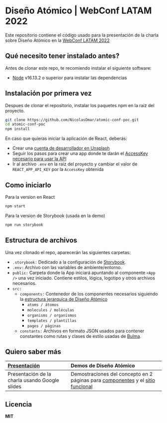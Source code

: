 # Diseño Atómico | WebConf LATAM 2022

Este repositorio contiene el código usado para la presentación de la charla sobre Diseño Atómico en la [WebConf LATAM 2022](https://webconf.tech/)

## Qué necesito tener instalado antes?
Antes de clonar este repo, te recomiendo instalar el siguiente software:
- [Node](https://nodejs.org/en/download/) v16.13.2 o superior para instalar las dependencias

## Instalación por primera vez
Despues de clonar el repositorio, instalar los paquetes npm en la raiz del proyecto.
```sh
git clone https://github.com/NicolasOmar/atomic-conf-poc.git
cd atomic-conf-poc
npm install
```
En caso que quieras iniciar la aplicación de React, deberás:
- Crear una [cuenta de desarrollador en Unsplash](https://unsplash.com/developers)
- Seguir los pasos para crear una app donde te darán el [AccessKey necesario para usar la API](https://unsplash.com/documentation#authorization)
- Ir al archivo `.env` en la raiz del proyecto y cambiar el valor de `REACT_APP_API_KEY` por la `AccessKey` obtenida

## Como iniciarlo
Para la version en React
```sh
npm start
```
Para la version de Storybook (usada en la demo)
```sh
npm run storybook
```

## Estructura de archivos
Una vez clonado el repo, aparecerán las siguientes carpetas:
- `.storybook:` Dedicado a la configuración de [Storybook](https://storybook.js.org/).
- `.env:` Archivo con las variables de ambiente/entorno.
- `public:` Carpeta donde la App iniciará apuntando al componente `<App />` una vez iniciado. Contiene estilos, lógica, logotipo y otros archivos necesarios.
- `src:`
  - `components:` Contenedor de los componentes necesarios siguiendo la [estructura jerarquíca de Diseño Atómico](https://atomicdesign.bradfrost.com/chapter-2/)
    - `atoms / átomos`
    - `molecules / moléculas`
    - `organisms / organismos`
    - `templates / plantillas`
    - `pages / páginas`
  - `constants:` Archivos en formato JSON usados para contener constantes como rutas y clases de estilo usadas de [Bulma](https://bulma.io/).

## Quiero saber más
| [Presentación](https://docs.google.com/presentation/d/1hT0AUbK7zBjp4yqxOXr9je8JvPR0Flo2d6s15M7SVAc/edit?usp=sharing) | Demos de Diseño Atómico |
| :--- | :--- |
| Presentación de la charla usando Google slides | Demostraciones del concepto en 2 páginas para [componentes](https://atomiconfpoc.netlify.app/) y el [sitio funcional](https://atomiconfpage.netlify.app/) |

## Licencia
**MIT**

